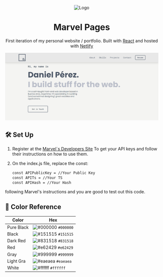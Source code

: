 <div align="center">
  <img alt="Logo" src="" width="100" />
</div>
<h1 align="center">
  Marvel Pages
</h1>
<p align="center">
  First iteration of my personal website / portfolio. Built with <a href="https://reactjs.org/" target="_blank">React</a> and hosted with <a href="https://www.netlify.com/" target="_blank">Netlify</a>
</p>
<!-- <p align="center">
  <a href="https://app.netlify.com/sites/danielperezcastejon/deploys" target="_blank">
    <img src="https://api.netlify.com/api/v1/badges/986a3e71-6a62-45be-82e4-96327274546d/deploy-status" alt="Netlify Status" />
  </a>
</p> -->

![demo](https://raw.githubusercontent.com/DanielPrzC/Personal-Website-V1/master/public/images/demo.png)

## 🛠 Set Up

1. Register at the <a href="https://developer.marvel.com" target="_bkank">Marvel´s Developers Site</a> To get your API keys and follow their instructions on how to use them.

2. On the index.js file, replace the const:

   ```render-babel
   const APIPublicKey = //Your Public Key
   const APITs = //Your TS
   const APIHash = //Your Hash
   ```
following Marvel's instructions and you are good to test out this code.

## 🎨 Color Reference

| Color          | Hex                                                                |
| -------------- | ------------------------------------------------------------------ |
| Pure Black     | ![#000000](https://via.placeholder.com/10/000000?text=+) `#000000` |
| Black          | ![#151515](https://via.placeholder.com/10/151515?text=+) `#151515` |
| Dark Red       | ![#831518](https://via.placeholder.com/10/831518?text=+) `#831518` |
| Red            | ![#e62429](https://via.placeholder.com/10/e62429?text=+) `#e62429` |
| Gray           | ![#999999](https://via.placeholder.com/10/999999?text=+) `#999999` |
| Light Gra      | ![#eaeaea](https://via.placeholder.com/10/eaeaea?text=+) `#eaeaea` |
| White          | ![#ffffff](https://via.placeholder.com/10/ffffff?text=+) `#ffffff` |